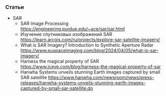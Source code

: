 

### Статьи

- SAR
    - SAR Image Processing https://engineering.purdue.edu/~ace/sar/sar.html
    - Изучение спутниковых изображений SAR https://learn.arcgis.com/ru/projects/explore-sar-satellite-imagery/
    - What is SAR Imagery? Introduction to Synthetic Aperture Radar https://www.euspaceimaging.com/blog/2024/04/05/what-is-sar-imagery/
    - Harness the magical property of SAR https://www.iceye.com/blog/harness-the-magical-property-of-sar
    - Hanwha Systems unveils stunning Earth images captured by small SAR satellite https://www.hanwha.com/newsroom/news/press-releases/hanwha-systems-unveils-stunning-earth-images-captured-by-small-sar-satellite.do
